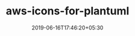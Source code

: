 ---
title: "aws-icons-for-plantuml"
date: 2019-06-16T17:46:20+05:30
type: "organisations"
org_name: "Amazon Web Services - Labs"
repo_desc: "PlantUML sprites, macros, and other includes for Amazon Web Services services and resources"
repo_link: https://github.com/awslabs/aws-icons-for-plantuml


---